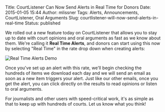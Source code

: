 Title: CourtListener Can Now Send Alerts in Real Time for Donors
Date: 2015-01-05 15:44
Author: mlissner
Tags: Alerts, Announcements, CourtListener, Oral Arguments
Slug: courtlistener-will-now-send-alerts-in-real-time
Status: published

We rolled out a new feature today on CourtListener that allows you to
stay up to date with court opinions and oral arguments as fast as we
know about them. We're calling it **Real Time Alerts**, and donors can
start using this now by selecting "Real Time" in the rate drop down when
creating alerts:

![Real Time Alerts
Demo]({filename}/images/Screenshot-from-2015-01-02-173801.png)

Once you've set up an alert with this rate, we'll begin checking the
hundreds of items we download each day and we will send an email as soon
as a new item triggers your alert. Just like our other emails, once you
get the alert, you can click directly on the results to read opinions or
listen to oral arguments.

For journalists and other users with speed-critical work, it's as simple
as that to keep up with hundreds of courts. Let us know what you think!

